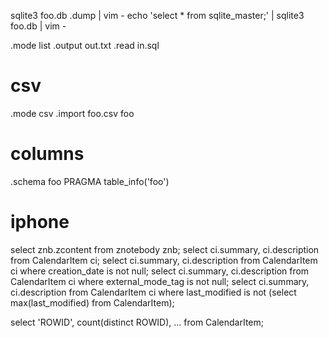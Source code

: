 sqlite3 foo.db .dump | vim -
echo 'select * from sqlite_master;' | sqlite3 foo.db | vim -

.mode list
.output out.txt
.read in.sql

# csv

.mode csv
.import foo.csv foo

# columns

.schema foo
PRAGMA table_info('foo')

# iphone

select znb.zcontent from znotebody znb;
select ci.summary, ci.description from CalendarItem ci;
select ci.summary, ci.description from CalendarItem ci where creation_date is not null;
select ci.summary, ci.description from CalendarItem ci where external_mode_tag is not null;
select ci.summary, ci.description from CalendarItem ci where last_modified is not (select max(last_modified) from CalendarItem);

select
'ROWID',
count(distinct ROWID),
...
from CalendarItem;
